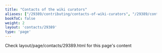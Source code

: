 ```yaml
---
title: "Contacts of the wiki curators"
aliases: ["/29389/contributing/contacts-of-wiki-curators", "/29389/contributing/contacts-of-the-wiki-curators", "/29389/contributing/project-curators"]
bookToC: false
weight: 2
layout: 'contacts/29389'
type: 'page'
---
```


Check layout/page/contacts/29389.html for this page's content
